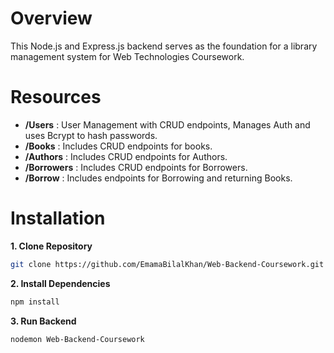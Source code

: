 # Overview

This Node.js and Express.js backend serves as the foundation for a library management system for Web Technologies Coursework.

# Resources

* **/Users** : User Management with CRUD endpoints, Manages Auth and uses Bcrypt to hash passwords.
* **/Books** : Includes CRUD endpoints for books.
* **/Authors** : Includes CRUD endpoints for Authors.
* **/Borrowers** : Includes CRUD endpoints for Borrowers.
* **/Borrow** : Includes endpoints for Borrowing and returning Books.

# Installation

**1. Clone Repository**
```bash
git clone https://github.com/EmamaBilalKhan/Web-Backend-Coursework.git
```

**2. Install Dependencies**
```bash
npm install
```

**3. Run Backend**
```bash
nodemon Web-Backend-Coursework
```




